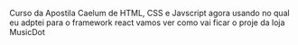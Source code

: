 Curso da Apostila Caelum de HTML, CSS e Javscript 
agora usando no qual eu adptei para o framework react
vamos ver como vai ficar o proje da loja MusicDot 

